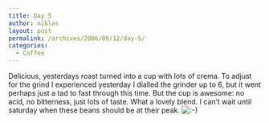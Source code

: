 ```yaml
---
title: Day 5
author: niklas
layout: post
permalink: /archives/2006/09/12/day-5/
categories:
  - Coffee
---
```

Delicious, yesterdays roast turned into a cup with lots of crema. To adjust for the grind I experienced yesterday I dialled the grinder up to 6, but it went perhaps just a tad to fast through this time. But the cup is awesome: no acid, no bitterness, just lots of taste. What a lovely blend. I can&#8217;t wait until saturday when these beans should be at their peak. <img src='http://blog.saers.com/wp-includes/images/smilies/icon_smile.gif' alt=':-)' class='wp-smiley' />